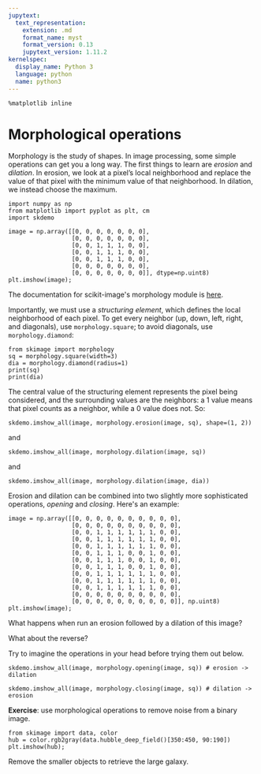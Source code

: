 ```yaml
---
jupytext:
  text_representation:
    extension: .md
    format_name: myst
    format_version: 0.13
    jupytext_version: 1.11.2
kernelspec:
  display_name: Python 3
  language: python
  name: python3
---
```


```{code-cell} ipython3
%matplotlib inline
```

# Morphological operations

Morphology is the study of shapes. In image processing, some simple operations can get you a long way. The first things to learn are *erosion* and *dilation*. In erosion, we look at a pixel’s local neighborhood and replace the value of that pixel with the minimum value of that neighborhood. In dilation, we instead choose the maximum.

```{code-cell} ipython3
import numpy as np
from matplotlib import pyplot as plt, cm
import skdemo
```

```{code-cell} ipython3
image = np.array([[0, 0, 0, 0, 0, 0, 0],
                  [0, 0, 0, 0, 0, 0, 0],
                  [0, 0, 1, 1, 1, 0, 0],
                  [0, 0, 1, 1, 1, 0, 0],
                  [0, 0, 1, 1, 1, 0, 0],
                  [0, 0, 0, 0, 0, 0, 0],
                  [0, 0, 0, 0, 0, 0, 0]], dtype=np.uint8)
plt.imshow(image);
```

The documentation for scikit-image's morphology module is
[here](http://scikit-image.org/docs/0.10.x/api/skimage.morphology.html).

Importantly, we must use a *structuring element*, which defines the local
neighborhood of each pixel. To get every neighbor (up, down, left, right, and
diagonals), use `morphology.square`; to avoid diagonals, use
`morphology.diamond`:

```{code-cell} ipython3
from skimage import morphology
sq = morphology.square(width=3)
dia = morphology.diamond(radius=1)
print(sq)
print(dia)
```

The central value of the structuring element represents the pixel being considered, and the surrounding values are the neighbors: a 1 value means that pixel counts as a neighbor, while a 0 value does not. So:

```{code-cell} ipython3
skdemo.imshow_all(image, morphology.erosion(image, sq), shape=(1, 2))
```

and

```{code-cell} ipython3
skdemo.imshow_all(image, morphology.dilation(image, sq))
```

and

```{code-cell} ipython3
skdemo.imshow_all(image, morphology.dilation(image, dia))
```

Erosion and dilation can be combined into two slightly more sophisticated operations, *opening* and *closing*. Here's an example:

```{code-cell} ipython3
image = np.array([[0, 0, 0, 0, 0, 0, 0, 0, 0, 0],
                  [0, 0, 0, 0, 0, 0, 0, 0, 0, 0],
                  [0, 0, 1, 1, 1, 1, 1, 1, 0, 0],
                  [0, 0, 1, 1, 1, 1, 1, 1, 0, 0],
                  [0, 0, 1, 1, 1, 1, 1, 1, 0, 0],
                  [0, 0, 1, 1, 1, 0, 0, 1, 0, 0],
                  [0, 0, 1, 1, 1, 0, 0, 1, 0, 0],
                  [0, 0, 1, 1, 1, 0, 0, 1, 0, 0],
                  [0, 0, 1, 1, 1, 1, 1, 1, 0, 0],
                  [0, 0, 1, 1, 1, 1, 1, 1, 0, 0],
                  [0, 0, 1, 1, 1, 1, 1, 1, 0, 0],
                  [0, 0, 0, 0, 0, 0, 0, 0, 0, 0],
                  [0, 0, 0, 0, 0, 0, 0, 0, 0, 0]], np.uint8)
plt.imshow(image);
```

What happens when run an erosion followed by a dilation of this image?

What about the reverse?

Try to imagine the operations in your head before trying them out below.

```{code-cell} ipython3
skdemo.imshow_all(image, morphology.opening(image, sq)) # erosion -> dilation
```

```{code-cell} ipython3
skdemo.imshow_all(image, morphology.closing(image, sq)) # dilation -> erosion
```

**Exercise**: use morphological operations to remove noise from a binary image.

```{code-cell} ipython3
from skimage import data, color
hub = color.rgb2gray(data.hubble_deep_field()[350:450, 90:190])
plt.imshow(hub);
```

Remove the smaller objects to retrieve the large galaxy.
